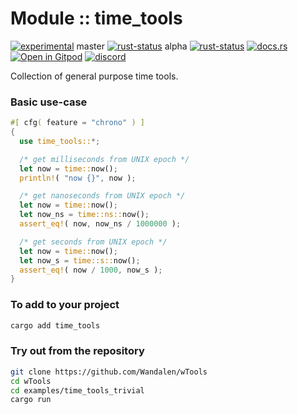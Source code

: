 <!-- {{# generate.module_header{} #}} -->

# Module :: time_tools
<!--{ generate.module_header.start() }-->
 [![experimental](https://raster.shields.io/static/v1?label=&message=experimental&color=orange)](https://github.com/emersion/stability-badges#experimental)  master [![rust-status](https://github.com/Wandalen/wTools/actions/workflows/module_time_tools_push.yml/badge.svg?branch=master)](https://github.com/Wandalen/wTools/actions/workflows/module_time_tools_push.yml?query=branch%3Amaster) alpha [![rust-status](https://github.com/Wandalen/wTools/actions/workflows/module_time_tools_push.yml/badge.svg?branch=alpha)](https://github.com/Wandalen/wTools/actions/workflows/module_time_tools_push.yml?query=branch%3Aalpha) [![docs.rs](https://img.shields.io/docsrs/time_tools?color=e3e8f0&logo=docs.rs)](https://docs.rs/time_tools) [![Open in Gitpod](https://raster.shields.io/static/v1?label=try&message=online&color=eee&logo=gitpod&logoColor=eee)](https://gitpod.io/#RUN_PATH=.,SAMPLE_FILE=module%2Fcore%2Ftime_tools%2Fexamples%2Ftime_tools_trivial.rs,RUN_POSTFIX=--example%20module%2Fcore%2Ftime_tools%2Fexamples%2Ftime_tools_trivial.rs/https://github.com/Wandalen/wTools) [![discord](https://img.shields.io/discord/872391416519737405?color=eee&logo=discord&logoColor=eee&label=ask)](https://discord.gg/m3YfbXpUUY)
<!--{ generate.module_header.end }-->

Collection of general purpose time tools.

### Basic use-case

<!-- {{# generate.module{} #}} -->

```rust
#[ cfg( feature = "chrono" ) ]
{
  use time_tools::*;

  /* get milliseconds from UNIX epoch */
  let now = time::now();
  println!( "now {}", now );

  /* get nanoseconds from UNIX epoch */
  let now = time::now();
  let now_ns = time::ns::now();
  assert_eq!( now, now_ns / 1000000 );

  /* get seconds from UNIX epoch */
  let now = time::now();
  let now_s = time::s::now();
  assert_eq!( now / 1000, now_s );
}
```

<!-- # qqq : for Rust dev : please add --> <!-- aaa : done -->

### To add to your project

```sh
cargo add time_tools
```

### Try out from the repository

```sh
git clone https://github.com/Wandalen/wTools
cd wTools
cd examples/time_tools_trivial
cargo run
```
